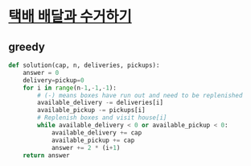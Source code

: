 # [택배 배달과 수거하기](https://school.programmers.co.kr/learn/courses/30/lessons/150369)
## greedy
~~~python
def solution(cap, n, deliveries, pickups):
    answer = 0
    delivery=pickup=0
    for i in range(n-1,-1,-1):
        # (-) means boxes have run out and need to be replenished
        available_delivery -= deliveries[i]
        available_pickup -= pickups[i]
        # Replenish boxes and visit house[i]
        while available_delivery < 0 or available_pickup < 0:
            available_delivery += cap
            available_pickup += cap
            answer += 2 * (i+1)
    return answer
~~~
